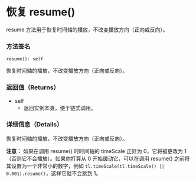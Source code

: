 # 恢复 resume()

resume 方法用于恢复时间轴的播放，不改变播放方向（正向或反向）。

### 方法签名

```plaintext
resume(): self
```

恢复时间轴的播放，不改变播放方向（正向或反向）。

### 返回值（Returns）

- self
  - 返回实例本身，便于链式调用。

### 详细信息（Details）

恢复时间轴的播放，不改变播放方向（正向或反向）。

**注意：** 如果在调用 resume() 时时间轴的 timeScale 正好为 0，它将被更改为 1（否则它不会播放）。如果你打算从 0 开始缓动它，可以在调用 resume() 之前将其设置为一个非常小的数字，例如 `tl.timeScale(tl.timeScale() || 0.001).resume()`，这样它就不会跳到 1。
